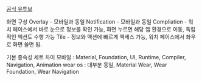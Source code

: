 
[공식 유튜브](https://www.youtube.com/watch?v=B7D3G6tC9n0)

화면 구성
Overlay - 모바일과 동일
Notification - 모바일과 동일
Compliation - 워치 페이스에서 바로 눈으로 정보를 확인 가능, 화면 누르면 해당 앱 환경으로 이동, 독립적인 액션도 수행 가능
Tile - 정보와 액션에 빠르게 엑세스 가능, 워치 페이스에서 좌우로 화면 쓸면 됨.


기본 종속성 세트 차이
모바일 : Material, Foundation, UI, Runtime, Compiler, Navigation, Animation 
wear os : 대부분 동일, Material Wear, Wear Foundation, Wear Navigation 